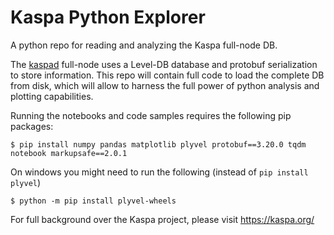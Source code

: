 # Kaspa Python Explorer
A python repo for reading and analyzing the Kaspa full-node DB.

The [kaspad](https://github.com/kaspanet/kaspad) full-node uses a Level-DB database and protobuf serialization to store information. This repo will contain full code to load the complete DB from disk, which will allow to harness the full power of python analysis and plotting capabilities.

Running the notebooks and code samples requires the following pip packages:
```
$ pip install numpy pandas matplotlib plyvel protobuf==3.20.0 tqdm notebook markupsafe==2.0.1
```

On windows you might need to run the following (instead of `pip install plyvel`)
```
$ python -m pip install plyvel-wheels
```

For full background over the Kaspa project, please visit https://kaspa.org/
